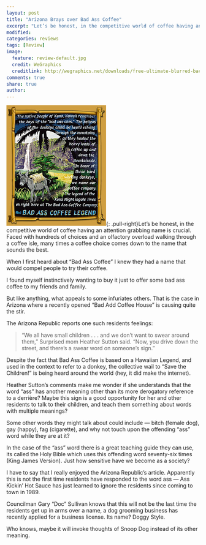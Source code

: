 ```yaml
---
layout: post
title: "Arizona Brays over Bad Ass Coffee"
excerpt: "Let’s be honest, in the competitive world of coffee having an attention grabbing name is crucial."
modified: 
categories: reviews
tags: [Review]
image:
  feature: review-default.jpg
  credit: WeGraphics
  creditlink: http://wegraphics.net/downloads/free-ultimate-blurred-background-pack/
comments: true
share: true
author: 
---
```

![Bad Ass Coffee](/images/bad_ass.jpg){: .pull-right}Let’s be honest, in the competitive world of coffee having an attention grabbing name is crucial.  Faced with hundreds of choices and an olfactory overload walking through a coffee isle, many times a coffee choice comes down to the name that sounds the best.

When I first heard about “Bad Ass Coffee” I knew they had a name that would compel people to try their coffee.

I found myself instinctively wanting to buy it just to offer some bad ass coffee to my friends and family.

But like anything, what appeals to some infuriates others. That is the case in Arizona where a recently opened “Bad Add Coffee House” is causing quite the stir.

The Arizona Republic reports one such residents feelings:

> “We all have small children . . . and we don’t want to swear around them,” Surprised mom Heather Sutton said. “Now, you drive down the street, and there’s a swear word on someone’s sign.”

Despite the fact that Bad Ass Coffee is based on a Hawaiian Legend, and used in the context to refer to a donkey, the collective wail to “Save the Children!” is being heard around the world (hey, it did make the internet).

Heather Sutton’s comments make me wonder if she understands that the word “ass” has another meaning other than its more derogatory reference to a derrière? Maybe this sign is a good opportunity for her and other residents to talk to their children, and teach them something about words with multiple meanings?

Some other words they might talk about could include — bitch (female dog), gay (happy), fag (cigarette), and why not touch upon the offending “ass” word while they are at it?

In the case of the “ass” word there is a great teaching guide they can use, its called the Holy Bible which uses this offending word seventy-six times (King James Version). Just how sensitive have we become as a society?

I have to say that I really enjoyed the Arizona Republic’s article. Apparently this is not the first time residents have responded to the word ass — Ass Kickin’ Hot Sauce has just learned to ignore the residents since coming to town in 1989.

Councilman Gary “Doc” Sullivan knows that this will not be the last time the residents get up in arms over a name, a dog grooming business has recently applied for a business license. Its name? Doggy Style.

Who knows, maybe it will invoke thoughts of Snoop Dog instead of its other meaning.